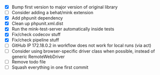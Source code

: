 - [x] Bump first version to major version of original library
- [ ] Consider adding a behat/mink extension
- [x] Add phpunit dependency
- [x] Clean up phpunit.xml.dist
- [x] Run the mink-test-server automatically inside tests
- [x] Fix/check codecov stuff
- [x] Fix/check pipeline stuff
- [ ] GitHub IP 172.18.0.2 in workflow does not work for local runs (via act)
- [ ] Consider using browser-specific driver class when possible, instead of generic RemoteWebDriver
- [ ] Remove todo file
- [ ] Squash everything in one first commit
